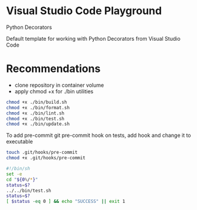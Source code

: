 # Visual Studio Code Playground
Python Decorators

Default template for working with Python Decorators from Visual Studio Code

# Recommendations

- clone repository in container volume
- apply chmod +x for ./bin utilities

```bash
chmod +x ./bin/build.sh 
chmod +x ./bin/format.sh 
chmod +x ./bin/lint.sh 
chmod +x ./bin/test.sh 
chmod +x ./bin/update.sh
```


To add pre-commit git pre-commit hook on tests, add hook and change it to executable

```bash
touch .git/hooks/pre-commit
chmod +x .git/hooks/pre-commit
```

```bash
#!/bin/sh
set -e
cd "${0%/*}"
status=$?
../../bin/test.sh
status=$?
[ $status -eq 0 ] && echo "SUCCESS" || exit 1
```

